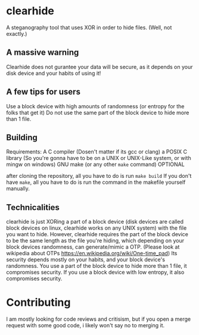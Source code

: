 # clearhide
A steganography tool that uses XOR in order to hide files. (Well, not exactly.)

## A massive warning
Clearhide does not gurantee your data will be secure, as it depends on your disk device and your habits of using it!

## A few tips for users
Use a block device with high amounts of randomness (or entropy for the folks that get it)
Do not use the same part of the block device to hide more than 1 file.

## Building
Requirements:
A C compiler (Dosen't matter if its gcc or clang)
a POSIX C library (So you're gonna have to be on a UNIX or UNIX-Like system, or with mingw on windows)
GNU make (or any other `make` command) OPTIONAL

after cloning the repository, all you have to do is run `make build`
If you don't have `make`, all you have to do is run the command in the makefile yourself manually.


## Technicalities
clearhide is just XORing a part of a block device (disk devices are called block devices on linux, clearhide works on any UNIX system) with the file you want to hide.
However, clearhide requires the part of the block device to be the same length as the file you're hiding, which depending on your block devices randomness, can generate/mimic a OTP.
(Please look at wikipedia about OTPs https://en.wikipedia.org/wiki/One-time_pad)
Its security depends mostly on your habits, and your block device's randomness.
You use a part of the block device to hide more than 1 file, it compromises security.
If you use a block device with low entropy, it also compromises security.

# Contributing
I am mostly looking for code reviews and critisism, but if you open a merge request with some good code, i likely won't say no to merging it.
